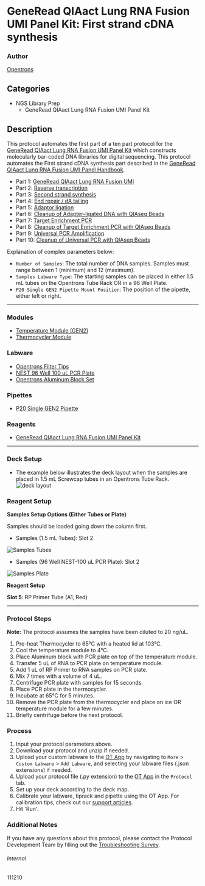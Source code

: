 # GeneRead QIAact Lung RNA Fusion UMI Panel Kit: First strand cDNA synthesis

### Author
[Opentrons](https://opentrons.com/)



## Categories
* NGS Library Prep
	* GeneRead QIAact Lung RNA Fusion UMI Panel Kit

## Description
This protocol automates the first part of a ten part protocol for the [GeneRead QIAact Lung RNA Fusion UMI Panel Kit](https://www.qiagen.com/us/products/instruments-and-automation/genereader-system/generead-qiaact-lung-panels-ww/?catno=181936) which constructs molecularly bar-coded DNA libraries for digital sequencing. This protocol automates the First strand cDNA synthesis part described in the [GeneRead QIAact Lung RNA Fusion UMI Panel Handbook](https://www.qiagen.com/us/resources/download.aspx?id=1a71d98a-c45c-44fa-b4af-874cd1d2b61f&lang=en).

* Part 1: [GeneRead QIAact Lung RNA Fusion UMI](https://protocols.opentrons.com/protocol/111210)
* Part 2: [Reverse transcription](https://protocols.opentrons.com/protocol/111210-part-2)
* Part 3: [Second strand synthesis](https://protocols.opentrons.com/protocol/111210-part-3)
* Part 4: [End repair / dA tailing](https://protocols.opentrons.com/protocol/111210-part-4)
* Part 5: [Adaptor ligation](https://protocols.opentrons.com/protocol/111210-part-5)
* Part 6: [Cleanup of Adapter-ligated DNA with QIAseq Beads](https://protocols.opentrons.com/protocol/111210-part-6)
* Part 7: [Target Enrichment PCR](https://protocols.opentrons.com/protocol/111210-part-7)
* Part 8: [Cleanup of Target Enrichment PCR with QIAseq Beads](https://protocols.opentrons.com/protocol/111210-part-8)
* Part 9: [Universal PCR Amplification](https://protocols.opentrons.com/protocol/111210-part-9)
* Part 10: [Cleanup of Universal PCR with QIAseq Beads](https://protocols.opentrons.com/protocol/111210-part-10)

Explanation of complex parameters below:
* `Number of Samples`: The total number of DNA samples. Samples must range between 1 (minimum) and 12 (maximum).
* `Samples Labware Type`: The starting samples can be placed in either 1.5 mL tubes on the Opentrons Tube Rack OR in a 96 Well Plate.
* `P20 Single GEN2 Pipette Mount Position`: The position of the pipette, either left or right.

---

### Modules
* [Temperature Module (GEN2)](https://shop.opentrons.com/collections/hardware-modules/products/tempdeck)
* [Thermocycler Module](https://shop.opentrons.com/collections/hardware-modules/products/thermocycler-module)

### Labware
* [Opentrons Filter Tips](https://shop.opentrons.com/collections/opentrons-tips)
* [NEST 96 Well 100 uL PCR Plate](https://shop.opentrons.com/collections/lab-plates/products/nest-0-1-ml-96-well-pcr-plate-full-skirt)
* [Opentrons Aluminum Block Set](https://shop.opentrons.com/collections/racks-and-adapters/products/aluminum-block-set)

### Pipettes
* [P20 Single GEN2 Pipette](https://shop.opentrons.com/collections/ot-2-robot/products/single-channel-electronic-pipette?variant=31059478970462)

### Reagents
* [GeneRead QIAact Lung RNA Fusion UMI Panel Kit](https://www.qiagen.com/us/products/instruments-and-automation/genereader-system/generead-qiaact-lung-panels-ww/?catno=181936)

---

### Deck Setup
* The example below illustrates the deck layout when the samples are placed in 1.5 mL Screwcap tubes in an Opentrons Tube Rack.
![deck layout](https://opentrons-protocol-library-website.s3.amazonaws.com/custom-README-images/111210/111210_layout.png)

### Reagent Setup
**Samples Setup Options (Either Tubes or Plate)**

Samples should be loaded going down the column first.
* Samples (1.5 mL Tubes): Slot 2

![Samples Tubes](https://opentrons-protocol-library-website.s3.amazonaws.com/custom-README-images/6d7fc3/samples_tubes.png)

* Samples (96 Well NEST-100 uL PCR Plate): Slot 2

![Samples Plate](https://opentrons-protocol-library-website.s3.amazonaws.com/custom-README-images/6d7fc3/samples_plate.png)

**Reagent Setup**

**Slot 5**: RP Primer Tube (A1, Red)

---

### Protocol Steps
**Note:** The protocol assumes the samples have been diluted to 20 ng/uL.
1. Pre-heat Thermocycler to 65°C with a heated lid at 103°C.
2. Cool the temperature module to 4°C.
3. Place Aluminum block with PCR plate on top of the temperature module.
4. Transfer 5 uL of RNA to PCR plate on temperature module.
5. Add 1 uL of RP Primer to RNA samples on PCR plate.
6. Mix 7 times with a volume of 4 uL.
7. Centrifuge PCR plate with samples for 15 seconds.
8. Place PCR plate in the thermocycler.
9. Incubate at 65°C for 5 minutes.
10. Remove the PCR plate from the thermocycler and place on ice OR temperature module for a few minutes.
11. Briefly centrifuge before the next protocol.

### Process
1. Input your protocol parameters above.
2. Download your protocol and unzip if needed.
3. Upload your custom labware to the [OT App](https://opentrons.com/ot-app) by navigating to `More` > `Custom Labware` > `Add Labware`, and selecting your labware files (.json extensions) if needed.
4. Upload your protocol file (.py extension) to the [OT App](https://opentrons.com/ot-app) in the `Protocol` tab.
5. Set up your deck according to the deck map.
6. Calibrate your labware, tiprack and pipette using the OT App. For calibration tips, check out our [support articles](https://support.opentrons.com/en/collections/1559720-guide-for-getting-started-with-the-ot-2).
7. Hit 'Run'.

### Additional Notes
If you have any questions about this protocol, please contact the Protocol Development Team by filling out the [Troubleshooting Survey](https://protocol-troubleshooting.paperform.co/).

###### Internal
111210